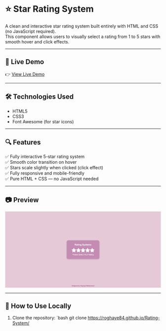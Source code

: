 # ⭐ Star Rating System

A clean and interactive star rating system built entirely with HTML and CSS (no JavaScript required).  
This component allows users to visually select a rating from 1 to 5 stars with smooth hover and click effects.

---

## 🌟 Live Demo
👉 [View Live Demo](https://roghaye84.github.io/Rating-System/)  

---

## 🛠 Technologies Used
- HTML5  
- CSS3  
- Font Awesome (for star icons)

---

## 🔍 Features
✅ Fully interactive 5-star rating system  
✅ Smooth color transition on hover  
✅ Stars scale slightly when clicked (click effect)  
✅ Fully responsive and mobile-friendly  
✅ Pure HTML + CSS — no JavaScript needed  

---

## 📷 Preview
![Star Rating Preview](https://github.com/roghaye84/Rating-System/blob/main/assests/Rating%20system.jpeg)  

---

## 🚀 How to Use Locally

1. Clone the repository:
   `bash
   git clone https://roghaye84.github.io/Rating-System/
